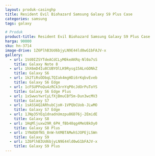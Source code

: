 ```yaml
---
layout: produk-casinghp
title: Resident Evil Biohazard Samsung Galaxy S9 Plus Case
categories: samsung
tags: galaxy

# Produk
product-title: Resident Evil Biohazard Samsung Galaxy S9 Plus Case
harga: 90000
sku: hn-3714
image-drive: 1Z6PlhB3Ud6bjyLN9E44ld0wG1bFAJV-x
gallery:
  - url: 1Vd0IZSYTdeACdCLyM0keAKRq-Nl0a7sS
    title: Galaxy Note 8
  - url: 1hX6mD4Iu8CUBYOlLK9Rysg15ALnGONkZ
    title: Galaxy S6
  - url: 1k2TiRsODbqLTQIak4mgHDi6rKqbvEveb
    title: Galaxy S6 Edge
  - url: 1cFSUPPoQu4zRCk3rnYqP0cJdOrPuToYS
    title: Galaxy S6 Edge Plus
  - url: 1xSwwsYwrCyLfXjBmuCBf5m-Dun3wcMV3
    title: Galaxy S7
  - url: 1sASSAQ2ARhubCjoH-1VPQbCUob-JLwMO
    title: Galaxy S7 Edge
  - url: 1JNp35YEq1dnadnUmzpu86D76j-2EmidE
    title: Galaxy S8
  - url: 1HqMljuxw29R_6PH_fBb48qg4MeU8kOy0
    title: Galaxy S8 Plus
  - url: 1YNdQ0fNS_8nW-hXMBTAMwhSJOPEjLSWn
    title: Galaxy S9
  - url: 1Z6PlhB3Ud6bjyLN9E44ld0wG1bFAJV-x
    title: Galaxy S9 Plus
---
```

